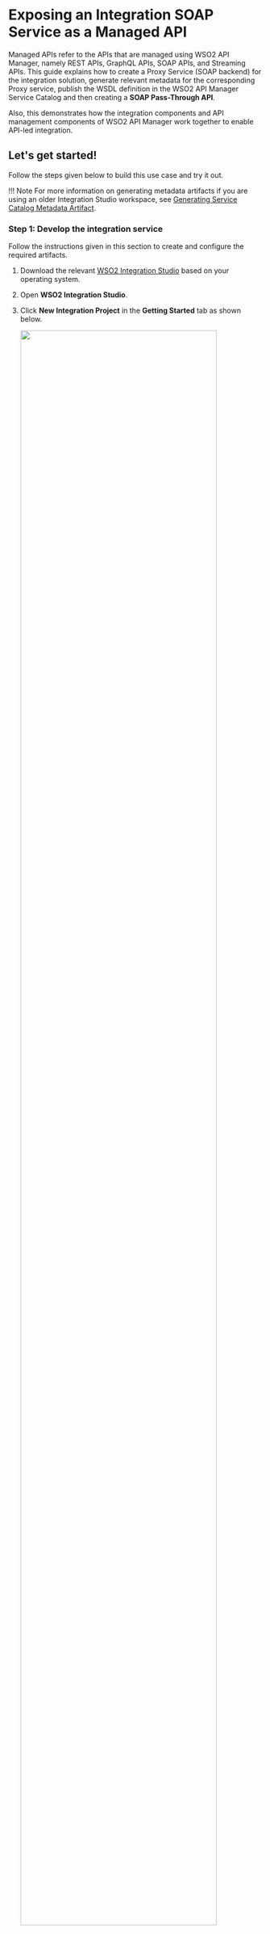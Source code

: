 # Exposing an Integration SOAP Service as a Managed API

Managed APIs refer to the APIs that are managed using WSO2 API Manager, namely REST APIs, GraphQL APIs, SOAP APIs, and Streaming APIs. This guide explains how to create a Proxy Service (SOAP backend) for the integration solution, generate relevant metadata for the corresponding Proxy service, publish the WSDL definition in the WSO2 API Manager Service Catalog and then creating a **SOAP Pass-Through API**.

Also, this demonstrates how the integration components and API management components of WSO2 API Manager work together to enable API-led integration.

## Let's get started!

Follow the steps given below to build this use case and try it out.

!!! Note
    For more information on generating metadata artifacts if you are using an older Integration Studio workspace, see [Generating Service Catalog Metadata Artifact]({{base_path}}/integrate/develop/generate-service-catalog-metadata).

### Step 1: Develop the integration service

Follow the instructions given in this section to create and configure the required artifacts.

1.  Download the relevant [WSO2 Integration Studio](https://wso2.com/api-management/tooling/) based on your operating system.
2.  Open **WSO2 Integration Studio**.
3.  Click **New Integration Project** in the **Getting Started** tab as shown below.

    <img src="{{base_path}}/assets/img/integrate/tutorials/common/create-integration-project.jpg" width="90%">

    This will open the <b>New Integration Project</b> dialog box.

4.  Enter `ProxyServiceSample` as the project name and select the following check boxes to create the required modules.
    -   **Create ESB Configs**
    -   **Create Composite Exporter**

5.  Click **Finish**.

    You can see the projects listed in the **Project Explorer** as shown below:

    <a href="{{base_path}}/assets/img/integrate/tutorials/service-catalog/expose-soap-service/project-explorer-service-catalog.png"><img src="{{base_path}}/assets/img/integrate/tutorials/service-catalog/expose-soap-service/project-explorer-service-catalog.png" width="40%"></a>

    !!! Note
        A **resources** folder is created in the `ProxyServiceSampleConfigs` project. This folder holds the metadata YAML files of the created proxy services. These YAML files will be uploaded to the Service Catalog later in this tutorial.   
    
6. Create a **Proxy Service** artifact.

    1.  In the project explorer, right-click **ProxyServiceSampleConfigs** and click **New -> Proxy Service**.
    2.  Follow the [Using a Simple Proxy Service]({{base_path}}/integrate/examples/proxy-service-examples/introduction-to-proxy-services.md) to create the StockQuoteProxy Proxy Service.
    3.  Enter the details given below to create a new Proxy Service.
        <table>
        <tr>
            <th>Property</th>
            <th>Value</th>
            <th>Description</th>
        </tr>
        <tr>
            <td>Name</td>
            <td><code>StockQuoteProxy</code></td>
            <td>
            The name of the Proxy Service.
            </td>
        </tr>
        <tr>
            <td>Save location</td>
            <td>
            ProxyServiceSampleConfigs
            </td>
            <td>
            This is the <b>ESB Config</b> module where the artifact will be saved.
            </td>
        </tr>
        </table>
                                                                      
    4.  Click **Finish**.

7.  Open the **Source** view of the StockQuoteProxy that you created and edit the integration solution.

    ```xml
    <?xml version="1.0" encoding="UTF-8"?>
    <proxy name="StockQuoteProxy" startOnLoad="true" transports="http https" xmlns="http://ws.apache.org/ns/synapse">
        <target>
            <endpoint>
                <address uri="http://localhost:9000/services/SimpleStockQuoteService"/>
            </endpoint>
            <inSequence>
                <log description="Request Log" level="custom">
                    <property name="Message" value="&quot;You have successfully invoked the StockQuoteProxy&quot;"/>
                </log>
            </inSequence>
            <outSequence>
                <send/>
            </outSequence>
            <faultSequence/>
        </target>
        <publishWSDL uri="file:/path/to/sample_proxy_1.wsdl"/>
    </proxy>
    ```

When the **StockQuoteProxy** is created, the following new file is created in the metadata folder. 

<table>
    <tr>
        <th>
            StockQuoteProxy_proxy_metadata.yaml
        </th>
        <td>
            This file contains the metadata of the integration service you created in the previous step.
        </td>
    </tr>
</table>

<img src="{{base_path}}/assets/img/integrate/tutorials/service-catalog/expose-soap-service/metadata-folder-service-catalog.png" width="40%">

### Step 2: Configure service metadata

Let's update the metadata of the integration service.

1.  Open the `StockQuoteProxy_proxy_metadata.yaml` file from the project explorer.
2.  Update the following values in the file.

    <table>
        <tr>
            <th>
                Parameter
            </th>
            <th>
                Value
            </th>
            <th>
                Description
            </th>
        </tr>
        <tr>
            <td>
                description
            </td>
            <td>
                <code>Response a sample payload from the service</code>
            </td>
            <td>
                Explain the purpose of the Proxy Service.
            </td>
        </tr>
        <tr>
            <td>
                serviceUrl
            </td>
            <td>
                <code>http://localhost:8290/services/StockQuoteProxy</code>
            </td>
            <td>
                This is the URL of the API when it gets deployed in the Micro Integrator. You (as the integration developer) may not know this URL during development. Therefore, you can parameterize the URL to be resolved later using environment variables. By default, the <code>{MI_HOST}</code> and <code>{MI_PORT}</code> values are parameterized with placeholders. In the runtime, if placeholder values are not defined server default hostname and http/https listener ports will be used.</br></br>
                You can configure the serviceUrl in the following ways:
                <ul>
                    <li>
                        Add the complete URL without parameters. For example: <code>http://localhost:8290/services/StockQuoteProxy</code>.</br>
                        <b>Let's use this option for this tutorial.</b>
                    </li>
                    <li>
                        Parameterize using the host and port combination. For example: <code>http://{MI_HOST}:{MI_PORT}/services/StockQuoteProxy</code>.
                    </li>
                    <li>
                        Parameterize using a preconfigured URL. For example: <code>http://{MI_URL}/services/StockQuoteProxy</code>.
                    </li>
                </ul>
            </td>
        </tr>
    </table>

    !!! Tip
        See the [Service Catalog API documentation]({{base_path}}/reference/product-apis/service-catalog-apis/service-catalog-v1/service-catalog-v1/) for more information on the metadata in the YAML file.

3.  <b>Important</b>: Be sure to change the `serviceUrl` from HTTPS to HTTP. This is required because the StockQuoteProxy is not secured.

4.  Leave the default values for the remaining parameters. 

### Step 3: Configure the Micro Integrator 

The Micro Integrator contains a client application, which automatically publishes artifacts to the **Service Catalog** in the **API Publisher** portal. 

Let's enable this client for the embedded Micro Integrator of WSO2 Integration Studio.

1.  Click the <b>Embedded Micro Integrator Configuration</b> (<img src="{{base_path}}/assets/img/integrate/tutorials/common/server-config-64x64.png" width="20">) icon on the upper menu to open the dialog box.
2.  Uncomment the `[[service_catalog]]` section as shown below and change the APIM server configurations accordingly. 

    !!! Tip
        The default username and password for connecting to the API gateway is `admin`.

    ```toml
    [[service_catalog]]
    apim_host = "https://localhost:9443"
    enable = true
    username = "admin"
    password = "admin"
    ```

3.  **Optionally**, you can encrypt the username and password for better security:

    1.  Update the configuration as shown below. 

        ```toml
        [secrets]
        userName = "[admin]"
        password = "[admin]"

        [[service_catalog]]
        apim_host = "https://localhost:9443"
        enable = true
        username = "$secret{username}"
        password = "$secret{password}"
        ```

    2.  Click **Encrypt Secrets**. 
    
    !!! Tip
        See [Encrypt static (embedded) server secrets]({{base_path}}/integrate/develop/using-embedded-micro-integrator/#encrypt-static-embedded-server-secrets) for details.

4.  Save the configurations.

5.  **Optionally**, inject environment variables to your Micro Integrator. Default in runtime, if placeholder `{MI_HOST}` and `{MI_PORT}` values are not defined server default hostname and http/https listener ports will be used.

    If you chose to parameterize the `serviceUrl` in the metadata file, you must inject the parameterized values as environment variables. Shown below are example placeholder values that you may have used in the `serviceUrl` followed by the corresponding environment variables. 

    ```bash
    {MI_HOST}  :  localhost
    {MI_PORT}  :  8290 #for http protocols. Otherwise 8253
    {MI_URL}   :  localhost:8290 #for http protocols. Otherwise localhost:8253
    ```

    !!! Tip
        See the instructions on [injecting environment variables to the embedded Micro Integrator]({{base_path}}/integrate/develop/using-embedded-micro-integrator/#injecting-environment-variables-to-embedded-micro-integrator).

### Step 4: Package the artifacts

Package the artifacts in your composite exporter module to be able to deploy the artifacts in the server.

1.  Open the `pom.xml` file of the **ProxyServiceSampleCompositeExporter** module.
2.  Ensure that the following artifact is selected in the POM file.

    -   `StockQuoteProxy`

3. By default, the `Publish to Service Catalog` checkbox is enabled. If not, please select the checkbox in the wizard so that it will include metadata files of the selected artifacts.

4. Save the changes.

### Step 5: Start the API Manager runtime

Let's start the API Manager runtime before starting the Micro Integrator.

1.  Download and set up [WSO2 API Manager](https://wso2.com/api-management/).
2.  Start the server.

### Step 6: Build and run the service

Let's deploy the [packaged artifacts](#step-3-package-the-artifacts) in the embedded Micro Integrator:

!!! Info
    When you do this step: 

    1.  The Micro Integrator first reads the metadata files. 
    2.  If you used placeholders in the metadata file, they are replaced with environment variable values.
    3.  It gets the WSDL 1 definition of the deployed proxy service from the 'serviceUrl' as in 'Step 2: Configure service metadata' and ZIP file is created along with the metadata file.
    3.  Finally, it uploads the metadata to the API management runtime.

1.  Right-click the composite exporter module and click **Export Project Artifacts and Run**.
2.  In the dialog box that opens, confirm that the required artifacts from the composite exporter module are selected.
3.  Click **Finish**.

The artifacts are deployed in the embedded Micro Integrator and the Micro Integrator starts. The integration service is also deployed in the **Service Catalog** during server startup. You will see the following in the server start-up log.

```bash
Successfully updated the service catalog
```


### Step 7: Create and Deploy the Proxy Service as a SOAP Pass-Through API

**Create the API**

Let's expose the integration service as a managed API. 

1.  Sign in to the API Publisher portal: `https://localhost:9443/publisher`. 

    !!! Tip
        Use `admin` as the username and password.

2.  You can also click the **hamburger** icon on the upper-left and click **Services** to see the available services.

    <img src="{{base_path}}/assets/img/integrate/tutorials/service-catalog/expose-soap-service/open-service-catalog.png" alt="open service catalag" width="40%">

3.  Open StockQuoteProxy from the above list.

    <img src="{{base_path}}/assets/img/integrate/tutorials/service-catalog/expose-soap-service/new-service-api-view.png" alt="API created from service catalog">

4.  Click **Create API** in the above screen to open the **Create API** dialog box.

    <img src="{{base_path}}/assets/img/integrate/tutorials/service-catalog/expose-soap-service/create-api-from-service.png" alt="create api dialog box">

5.  Specify an API name, context, and version, and then click **Create API**.

    !!! Tip
        You will find these values already populated based on the information in the integration service.

You can now see the new API's overview page.

<img src="{{base_path}}/assets/img/integrate/tutorials/service-catalog/expose-soap-service/api-overview.png" alt="new api view">

!!! Note
    -   You can use the left-hand navigation to explore the new API.
    -   Click **Endpoints** in the left-hand navigator. You will see that the new API uses the integration service deployed in the Micro Integrator as the endpoint (backend).
        <img src="{{base_path}}/assets/img/integrate/tutorials/service-catalog/expose-soap-service/endpoint-config-of-api.png" alt="endpoint view">

**Select business plans**

Let's allocate some business plans for the API.

1.  Go to the API overview and click **Business Plan**.

    <img src="{{base_path}}/assets/img/integrate/tutorials/service-catalog/api-overview-business-plan.png" alt="click to add business plan">

3.  Select at least one business plan for the API and save.
 
    <img src="{{base_path}}/assets/img/integrate/tutorials/service-catalog/expose-soap-service/api-business-plans.png" alt="add business plans to api">

**Deploy API in the Gateway**

Let's deploy the API in a gateway environment.

1.  Go to the API overview and click **Deploy**.
    
    !!! Tip
        This opens the **Deployment** tab in the left-hand navigator.
    
    <img src="{{base_path}}/assets/img/integrate/tutorials/service-catalog/api-overview-deployment.png" alt="open the deployment options">

2.  Click **Default** to specify the gateway environment and host.

    !!! Tip
        This setting deploys the API in Production as well as Sandbox gateways. Find out more about [gateway environments]({{base_path}}/deploy-and-publish/deploy-on-gateway/api-gateway/maintaining-separate-production-and-sandbox-gateways).

    <img src="{{base_path}}/assets/img/integrate/tutorials/service-catalog/expose-soap-service/api-deployment-revision.png" alt="select gateways for the deployment">

3.  **Optionally**, you can add a description.

4.  Click **Deploy**. 

You will now see the deployment as the first revision of the API:

<img src="{{base_path}}/assets/img/integrate/tutorials/service-catalog/expose-soap-service/api-gateway-deployment-summary.png" alt="api first revision">

### Step 8: Publish the API

Go to the API overview in the **Publisher** portal and click **Publish** for the `StockQuoteProxy` as shown below.

<img src="{{base_path}}/assets/img/integrate/tutorials/service-catalog/api-overview-publish.png">

The API is now available in the **Developer** portal for consumers to access.

### Step 9: Subscribe to the API

Now, let's assume you are an API consumer who wants to use the API. As a consumer, you need to first subscribe to the API.

1.  Sign in to the **Developer** portal: `https://localhost:9443/devportal/apis`. 

    !!! Tip
        Use `admin` as the username and password.

2.  Go to the **API** tab. The `StockQuoteProxy` is listed as shown below.

    <img src="{{base_path}}/assets/img/integrate/tutorials/service-catalog/expose-soap-service/developer-portal-api-list.png">

3.  Select the `StockQuoteProxy` to open the API overview.

    <img src="{{base_path}}/assets/img/integrate/tutorials/service-catalog/expose-soap-service/developer-portal-api-overview.png">

4.  Go to the **Subscriptions** tab and subscribe using the **DefaultApplication** as shown below.

    <img src="{{base_path}}/assets/img/integrate/tutorials/service-catalog/expose-soap-service/developer-portal-api-subscription.png">

!!! Tip
    For detailed instructions, see [Subscribe to an API]({{base_path}}/consume/manage-subscription/subscribe-to-an-api/).

### Step 10: Use the SOAP Pass-Through API

!!! Info "Before you begin"

    Let's start the back-end service.

    1. Download the [back-end service](https://github.com/wso2-docs/WSO2_EI/blob/master/Back-End-Service/axis2Server.zip).
    2. Extract the downloaded zip file.
    3. Open a terminal, navigate to the `axis2Server/bin/` directory inside the extracted folder.
    4. Execute the following command to start the axis2server with the SimpleStockQuote back-end service:
    
        ```bash tab='On MacOS/Linux/CentOS'
        sh axis2server.sh
        ```
    
        ```bash tab='On Windows'
        axis2server.bat
        ```

**Generate access token**

When you consume an API from the marketplace, your access to the API is authenticated. Therefore, the **DefaultApplication** that you used for subscribing to the API should get an access token for the gateway environment in which the API is deployed. Since the `StockQuoteProxy` is deployed in the Production gateway, you must generate **PROD** keys.

1.  Go to the **Subscriptions** tab for the `StockQuoteProxy` in the **Developer** portal.
2.  Click **PROD KEYS** for the **DefaultApplication**.

    <img src="{{base_path}}/assets/img/integrate/tutorials/service-catalog/developer-portal-api-generate-keys.png">

3.  Click **Generate Keys** (at the bottom of this view) to apply a consumer key and secret as shown below.

    !!! Note
        The application may already have a consumer key and secret generated. In this case, you can skip this step. 

    <img src="{{base_path}}/assets/img/integrate/tutorials/service-catalog/developer-portal-api-consumer-keys.png">

4.  Click **Generate Access Token** in the above view to generate the access token.

5.  Save the generated token.

**Try out the service**

Now, let's test the use case by sending a simple client request that invokes the service.

1.  Click **Try Out** for the `StockQuoteProxy` in the **Developer** portal as shown below.

    <img src="{{base_path}}/assets/img/integrate/tutorials/service-catalog/expose-soap-service/developer-portal-api-try-it.png">

2.  Enter the following details.

    <table>
        <tr>
            <th>
                Security Type
            </th>
            <td>
                Select <b>OAuth</b> as the security type.
            </td>
        </tr>
        <tr>
            <th>
                Applications
            </th>
            <td>
                Select <b>DefaultApplication</b> from the list of application.
            </td>
        </tr>
        <tr>
            <th>
                Key Type
            </th>
            <td>
                Select <b>Production</b> as the key type. This means that the production gateway (environment) is used.
            </td>
        </tr>
        <tr>
            <th>
                access.token
            </th>
            <td>
                Add the access token you generated for the <b>DefaultApplication</b>. You can also click <b>GET TEST KEY</b> to generate a test token.
            </td>
        </tr>
        <tr>
            <th>
                Gateway
            </th>
            <td>
                Select <b>Default</b> as the gateway.
            </td>
        </tr>
    </table>

3.  Expand the **/** POST resource and click **Try it out**.
4.  Let's specify 'urn:getQuote' as the SOAP Action.
5.  Let's input the following payload as the SOAP Request.
    ```xml
        <soapenv:Envelope xmlns:soapenv="http://schemas.xmlsoap.org/soap/envelope/" xmlns:ser="http://services.samples" xmlns:xsd="http://services.samples/xsd">
            <soapenv:Header/>
            <soapenv:Body>
              <ser:getQuote>
                 <ser:request>
                    <xsd:symbol>IBM</xsd:symbol>
                 </ser:request>
              </ser:getQuote>
            </soapenv:Body>
        </soapenv:Envelope>
    ```
5.  Click **Execute**.

    <img src="{{base_path}}/assets/img/integrate/tutorials/service-catalog/expose-soap-service/developer-portal-api-try-it-execute.png">

You will get the response message from the StockQuoteProxy service:

```xml
<soapenv:Envelope xmlns:soapenv="http://schemas.xmlsoap.org/soap/envelope/">
    <soapenv:Header/>
    <soapenv:Body>
        <ns:getQuoteResponse xmlns:ns="http://services.samples">
            <ns:return xsi:type="ax21:GetQuoteResponse" xmlns:ax21="http://services.samples/xsd" xmlns:xsi="http://www.w3.org/2001/XMLSchema-instance">
                <ax21:change>3.9976027101114964</ax21:change>
                <ax21:earnings>13.346364457377131</ax21:earnings>
                <ax21:high>-73.39500514990955</ax21:high>
                <ax21:last>73.6913265107944</ax21:last>
                <ax21:lastTradeTimestamp>Fri Sep 24 22:10:56 IST 2021</ax21:lastTradeTimestamp>
                <ax21:low>-71.88761385784731</ax21:low>
                <ax21:marketCap>4.3004624870633185E7</ax21:marketCap>
                <ax21:name>IBM Company</ax21:name>
                <ax21:open>-71.86467758088759</ax21:open>
                <ax21:peRatio>24.390401836247552</ax21:peRatio>
                <ax21:percentageChange>-5.715833533678435</ax21:percentageChange>
                <ax21:prevClose>-69.93910313442652</ax21:prevClose>
                <ax21:symbol>IBM</ax21:symbol>
                <ax21:volume>8029</ax21:volume>
            </ns:return>
        </ns:getQuoteResponse>
    </soapenv:Body>
</soapenv:Envelope>
```

Now, check the **Console** tab of WSO2 Integration Studio and you will see the following message:

```bash
INFO - LogMediator Message = "You have successfully invoked the StockQuoteProxy"
```

!!! Tip
    For detailed instructions see [Invoke an API using the Integrated API Console]({{base_path}}/consume/invoke-apis/invoke-apis-using-tools/invoke-an-api-using-the-integrated-api-console/).
